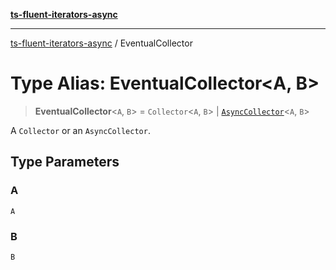[**ts-fluent-iterators-async**](../README.md)

---

[ts-fluent-iterators-async](../README.md) / EventualCollector

# Type Alias: EventualCollector\<A, B\>

> **EventualCollector**\<`A`, `B`\> = `Collector`\<`A`, `B`\> \| [`AsyncCollector`](../interfaces/AsyncCollector.md)\<`A`, `B`\>

A `Collector` or an `AsyncCollector`.

## Type Parameters

### A

`A`

### B

`B`
